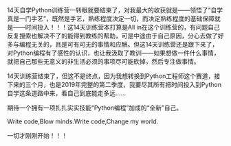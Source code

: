 14天自学Python训练营一转眼就要结束了，对我最大的收获就是——领悟了“自学真是一门手艺”，既然是手艺，熟练程度决定一切，而决定熟练程度的基础保障就是——时间投入！！！这14天训练营本打算是All in在这个训练营的，有问题自己反复搜索也解决不了的能得到教练的帮助，可是中途由于自己原因，分心去做了好多与编程无关的，且是可有可无的事情和应酬。但这14天训练营还是跟下来了，对Python编程有了感性的认识，也让我汲取了教训——如果想做一件什么事情，就把自己那些无意义的非生活必须的事项尽可能砍掉，然后专注做事情。

14天训练营结束了，但这不是终点，因为我想转换到Python工程师这个赛道，接下来的三个月，也是2019年完整的第二季度，我要尽其所有把时间投入到Python自学这条道路中来，看自己到底能走多远……

期待一个拥有一项扎扎实实技能“Python编程”加成的“全新”自己。

Write code,Blow minds.Write code,Change my world.

一切才刚刚开始！！！